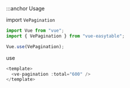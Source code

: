 :::anchor Usage

import `VePagination`

```javascript
import Vue from "vue";
import { VePagination } from "vue-easytable";

Vue.use(VePagination);
```

use

```javascript
<template>
  <ve-pagination :total="600" />
</template>
```